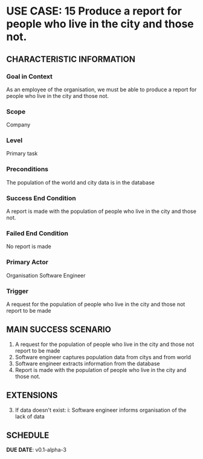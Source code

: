 # USE CASE: 15 Produce a report for people who live in the city and those not.

## CHARACTERISTIC INFORMATION

### Goal in Context

As an employee of the organisation, we must be able to produce a report for people who live in the city and those not.

### Scope

Company

### Level

Primary task

### Preconditions

The population of the world and city data is in the database

### Success End Condition

A report is made with the population of people who live in the city and those not.

### Failed End Condition

No report is made

### Primary Actor

Organisation Software Engineer

### Trigger

A request for the population of people who live in the city and those not report to be made

## MAIN SUCCESS SCENARIO

1. A request for the population of people who live in the city and those not report to be made
2. Software engineer captures population data from citys and from world
3. Software engineer extracts information from the database
3. Report is made with the population of people who live in the city and those not.

## EXTENSIONS

3. If data doesn't exist:
        i: Software engineer informs organisation of the lack of data


## SCHEDULE

**DUE DATE**: v0.1-alpha-3
